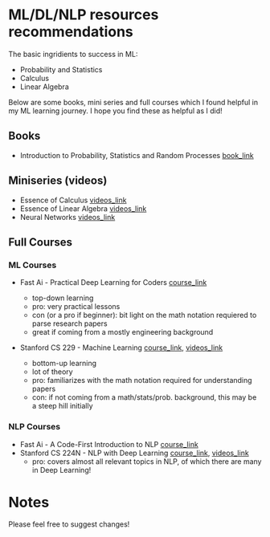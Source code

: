 # ML/DL/NLP resources recommendations

The basic ingridients to success in ML:

- Probability and Statistics 
- Calculus 
- Linear Algebra

Below are some books, mini series and full courses which I found helpful in my ML learning journey. I hope you find these as helpful as I did!


## Books

- Introduction to Probability, Statistics and Random Processes [book_link](https://www.probabilitycourse.com/)

## Miniseries (videos)

- Essence of Calculus [videos_link](https://www.youtube.com/playlist?list=PLZHQObOWTQDMsr9K-rj53DwVRMYO3t5Yr)
- Essence of Linear Algebra [videos_link](https://www.youtube.com/playlist?list=PLZHQObOWTQDPD3MizzM2xVFitgF8hE_ab)
- Neural Networks [videos_link](https://www.youtube.com/playlist?list=PLZHQObOWTQDNU6R1_67000Dx_ZCJB-3pi)


## Full Courses

### ML Courses

- Fast Ai - Practical Deep Learning for Coders [course_link](http://fast.ai/)
  - top-down learning
  - pro: very practical lessons
  - con (or a pro if beginner): bit light on the math notation requiered to parse research papers
  - great if coming from a mostly engineering background

- Stanford CS 229 - Machine Learning [course_link](http://cs229.stanford.edu/), [videos_link](https://www.youtube.com/watch?v=jGwO_UgTS7I&list=PLoROMvodv4rMiGQp3WXShtMGgzqpfVfbU)
  - bottom-up learning
  - lot of theory
  - pro: familiarizes with the math notation required for understanding papers
  - con: if not coming from a math/stats/prob. background, this may be a steep hill initially

### NLP Courses

- Fast Ai - A Code-First Introduction to NLP [course_link](https://www.fast.ai/2019/07/08/fastai-nlp/)
- Stanford CS 224N - NLP with Deep Learning [course_link](http://web.stanford.edu/class/cs224n/), [videos_link](https://www.youtube.com/watch?v=8rXD5-xhemo&list=PLoROMvodv4rOhcuXMZkNm7j3fVwBBY42z)
  - pro: covers almost all relevant topics in NLP, of which there are many in Deep Learning!

# Notes

Please feel free to suggest changes!
